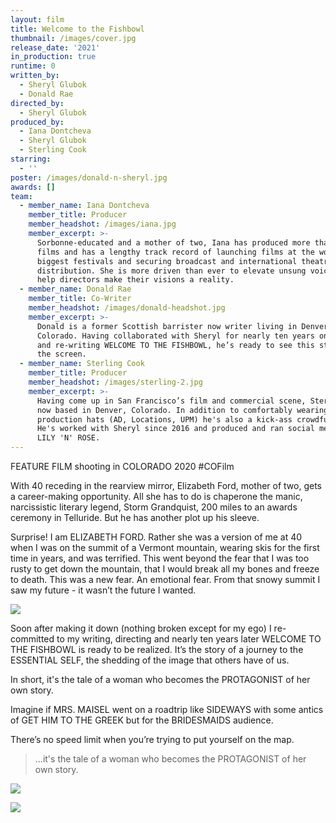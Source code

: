 ```yaml
---
layout: film
title: Welcome to the Fishbowl
thumbnail: /images/cover.jpg
release_date: '2021'
in_production: true
runtime: 0
written_by:
  - Sheryl Glubok
  - Donald Rae
directed_by:
  - Sheryl Glubok
produced_by:
  - Iana Dontcheva
  - Sheryl Glubok
  - Sterling Cook
starring:
  - ''
poster: /images/donald-n-sheryl.jpg
awards: []
team:
  - member_name: Iana Dontcheva
    member_title: Producer
    member_headshot: /images/iana.jpg
    member_excerpt: >-
      Sorbonne-educated and a mother of two, Iana has produced more than 20
      films and has a lengthy track record of launching films at the world's
      biggest festivals and securing broadcast and international theatrical
      distribution. She is more driven than ever to elevate unsung voices and
      help directors make their visions a reality.
  - member_name: Donald Rae
    member_title: Co-Writer
    member_headshot: /images/donald-headshot.jpg
    member_excerpt: >-
      Donald is a former Scottish barrister now writer living in Denver,
      Colorado. Having collaborated with Sheryl for nearly ten years on writing
      and re-writing WELCOME TO THE FISHBOWL, he’s ready to see this story on
      the screen.
  - member_name: Sterling Cook
    member_title: Producer
    member_headshot: /images/sterling-2.jpg
    member_excerpt: >-
      Having come up in San Francisco’s film and commercial scene, Sterling is
      now based in Denver, Colorado. In addition to comfortably wearing many
      production hats (AD, Locations, UPM) he's also a kick-ass crowdfunder.
      He's worked with Sheryl since 2016 and produced and ran social media for
      LILY 'N' ROSE.
---
```

FEATURE FILM shooting in COLORADO 2020 #COFilm

With 40 receding in the rearview mirror, Elizabeth Ford, mother of two, gets a career-making opportunity. All she has to do is chaperone the manic, narcissistic literary legend, Storm Grandquist, 200 miles to an awards ceremony in Telluride. But he has another plot up his sleeve.

Surprise! I am ELIZABETH FORD. Rather she was a version of me at 40 when I was on the summit of a Vermont mountain, wearing skis for the first time in years, and was terrified. This went beyond the fear that I was too rusty to get down the mountain, that I would break all my bones and freeze to death. This was a new fear. An emotional fear. From that snowy summit I saw my future - it wasn’t the future I wanted.

![](/images/road.jpg)

Soon after making it down (nothing broken except for my ego) I re-committed to my writing, directing and nearly ten years later WELCOME TO THE FISHBOWL is ready to be realized. It’s the story of a journey to the ESSENTIAL SELF, the shedding of the image that others have of us.

In short, it's the tale of a woman who becomes the PROTAGONIST of her own story.

Imagine if MRS. MAISEL went on a roadtrip like SIDEWAYS with some antics of GET HIM TO THE GREEK but for the BRIDESMAIDS audience.

There’s no speed limit when you’re trying to put yourself on the map.

> ...it's the tale of a woman who becomes the PROTAGONIST of her own story.

![](/images/maisel-1.jpg)

![](/images/car-on-road.jpg)